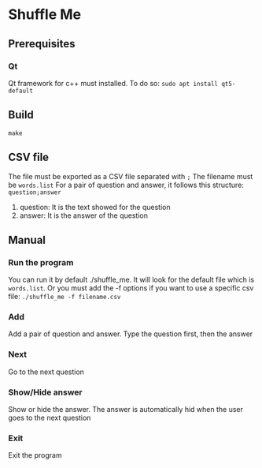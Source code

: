 # Shuffle Me

## Prerequisites

### Qt

Qt framework for c++ must installed.
To do so:
`sudo apt install qt5-default`

## Build

`make`

## CSV file

The file must be exported as a CSV file separated with `;`
The filename must be `words.list`
For a pair of question and answer, it follows this structure: `question;answer`
1) question:
    It is the text showed for the question
2) answer:
    It is the answer of the question

## Manual

### Run the program
You can run it by default ./shuffle_me. It will look for the default file which
is `words.list`.
Or you must add the -f options if you want to use a specific csv file:
`./shuffle_me -f filename.csv`


### Add
Add a pair of question and answer. Type the question first, then the answer

### Next
Go to the next question

### Show/Hide answer
Show or hide the answer. The answer is automatically hid when the user goes to the next question

### Exit
Exit the program
